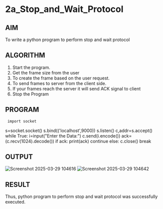 # 2a_Stop_and_Wait_Protocol
## AIM 
To write a python program to perform stop and wait protocol
## ALGORITHM
1. Start the program.
2. Get the frame size from the user
3. To create the frame based on the user request.
4. To send frames to server from the client side.
5. If your frames reach the server it will send ACK signal to client
6. Stop the Program
## PROGRAM
     import socket
s=socket.socket()
s.bind(('localhost',9000))
s.listen()
c,addr=s.accept()
while True:
    i=input("Enter the Data:")
    c.send(i.encode())
    ack=(c.recv(1024).decode())
    if ack:
        print(ack)
        continue
    else:
        c.close()
        break    


## OUTPUT
![Screenshot 2025-03-29 104616](https://github.com/user-attachments/assets/5396dfbe-2f25-4965-906f-d2746602b251)
![Screenshot 2025-03-29 104642](https://github.com/user-attachments/assets/84fb4914-5afa-4b3f-8098-b1bda3403f8e)

## RESULT
Thus, python program to perform stop and wait protocol was successfully executed.
